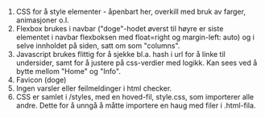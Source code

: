 1) CSS for å style elementer - åpenbart her, overkill med bruk av farger, animasjoner o.l.
2) Flexbox brukes i navbar ("doge"-hodet øverst til høyre er siste elementet i navbar flexboksen med float=right og margin-left: auto) og i selve innholdet på siden, satt om som "columns".
3) Javascript brukes flittig for å sjekke bl.a. hash i url for å linke til undersider, samt for å justere på css-verdier med logikk. Kan sees ved å bytte mellom "Home" og "Info".
4) Favicon (doge)
5) Ingen varsler eller feilmeldinger i html checker.
6) CSS er samlet i /styles, med en hoved-fil, style.css, som importerer alle andre. Dette for å unngå å måtte importere en haug med filer i .html-fila.

